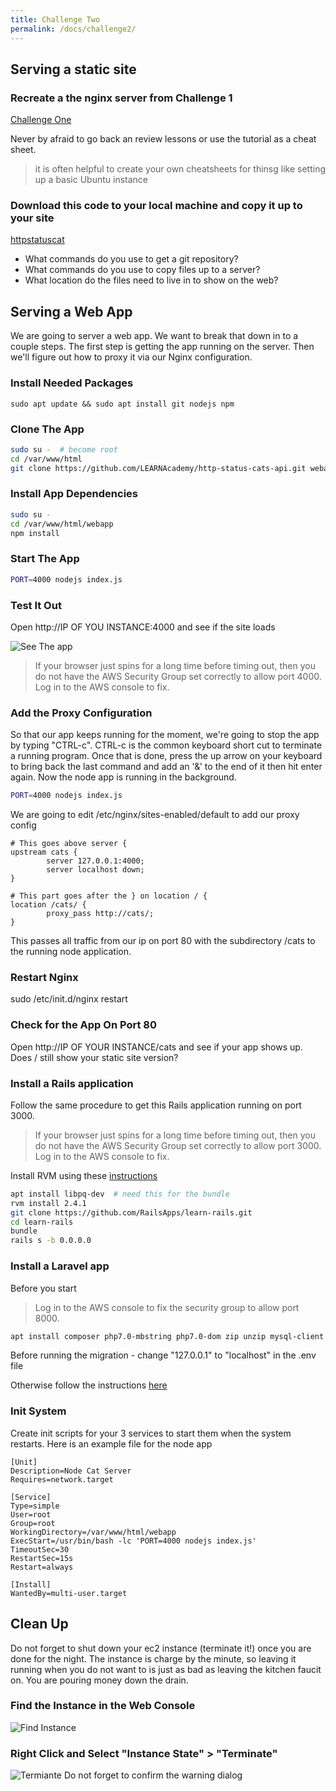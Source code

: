 ```yaml
---
title: Challenge Two
permalink: /docs/challenge2/
---
```


## Serving a static site

### Recreate a the nginx server from Challenge 1

[Challenge One]({{site.baseurl}}/docs/challenge1)

Never by afraid to go back an review lessons or use the tutorial as a cheat sheet. 

> it is often helpful to create your own cheatsheets for thinsg like setting up a basic Ubuntu instance

### Download this code to your local machine and copy it up to your site

[httpstatuscat](https://github.com/6IX7ine/httpstatuscat)

- What commands do you use to get a git repository?
- What commands do you use to copy files up to a server?
- What location do the files need to live in to show on the web?


## Serving a Web App

We are going to server a web app. We want to break that down in to a couple steps.  The first step is getting the app running on the server. Then we'll figure out how to proxy it via our Nginx configuration.

### Install Needed Packages

`sudo apt update && sudo apt install git nodejs npm`

### Clone The App

```bash
sudo su -  # become root
cd /var/www/html
git clone https://github.com/LEARNAcademy/http-status-cats-api.git webapp
```

### Install App Dependencies

```bash
sudo su -
cd /var/www/html/webapp
npm install
```

### Start The App

```bash
PORT=4000 nodejs index.js
```
### Test It Out

Open http://IP OF YOU INSTANCE:4000 and see if the site loads

![See The app]({{site.baseurl}}/img/seeapp.png)

> If your browser just spins for a long time before timing out, then you do not have the AWS Security Group set correctly to allow port 4000. Log in to the AWS console to fix.

### Add the Proxy Configuration

So that our app keeps running for the moment, we're going to stop the app by typing "CTRL-c". CTRL-c is the common keyboard short cut to terminate a running program. Once that is done, press the up arrow on your keyboard to bring back the last command and add an '&' to the end of it then hit enter again.  Now the node app is running in the background.

```bash
PORT=4000 nodejs index.js
```

We are going to edit /etc/nginx/sites-enabled/default to add our proxy config

```nginx
# This goes above server {
upstream cats {
        server 127.0.0.1:4000;
        server localhost down;
}

# This part goes after the } on location / {
location /cats/ {
        proxy_pass http://cats/;
}
```

This passes all traffic from our ip on port 80 with the subdirectory /cats to the running node application.

### Restart Nginx

sudo /etc/init.d/nginx restart

### Check for the App On Port 80 

Open http://IP OF YOUR INSTANCE/cats and see if your app shows up.  Does / still show your static site version?

### Install a Rails application

Follow the same procedure to get this Rails application running on port 3000. 

> If your browser just spins for a long time before timing out, then you do not have the AWS Security Group set correctly to allow port 3000. Log in to the AWS console to fix.

Install RVM using these [instructions](https://www.digitalocean.com/community/tutorials/how-to-install-ruby-on-rails-with-rvm-on-ubuntu-16-04)

```bash
apt install libpq-dev  # need this for the bundle
rvm install 2.4.1
git clone https://github.com/RailsApps/learn-rails.git
cd learn-rails
bundle
rails s -b 0.0.0.0
```

### Install a Laravel app

Before you start

> Log in to the AWS console to fix the security group to allow port 8000.

```bash
apt install composer php7.0-mbstring php7.0-dom zip unzip mysql-client mysql-server php7.0-mysql
```

Before running the migration - change "127.0.0.1" to "localhost" in the .env file

Otherwise follow the instructions [here](https://github.com/laravel/quickstart-basic)

### Init System

Create init scripts for your 3 services to start them when the system restarts. Here is an example file for the node app

```systemd
[Unit]
Description=Node Cat Server
Requires=network.target

[Service]
Type=simple
User=root
Group=root
WorkingDirectory=/var/www/html/webapp
ExecStart=/usr/bin/bash -lc 'PORT=4000 nodejs index.js'
TimeoutSec=30
RestartSec=15s
Restart=always

[Install]
WantedBy=multi-user.target
```



## Clean Up

Do not forget to shut down your ec2 instance (terminate it!) once you are done for the night. The instance is charge by the minute, so leaving it running when you do not want to is just as bad as leaving the kitchen faucit on. You are pouring money down the drain.

### Find the Instance in the Web Console

![Find Instance]({{site.baseurl}}/img/findinstance.png)

### Right Click and Select "Instance State" > "Terminate"

![Termiante]({{site.baseurl}}/img/terminate.png)
Do not forget to confirm the warning dialog
